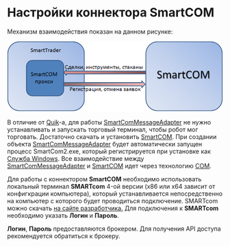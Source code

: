 # Настройки коннектора SmartCOM

Механизм взаимодействия показан на данном рисунке:

![smarttrader](../images/SmartTrader.png)

В отличие от [Quik](Quik.md)\-а, для работы [SmartComMessageAdapter](xref:StockSharp.SmartCom.SmartComMessageAdapter) не нужно устанавливать и запускать торговый терминал, чтобы робот мог торговать. Достаточно скачать и установить [SmartCOM](https://iticapital.ru/software/smartcom). При создании объекта [SmartComMessageAdapter](xref:StockSharp.SmartCom.SmartComMessageAdapter) будет автоматически запущен процесс SmartCom2.exe, который регистрируется при установке как [Служба Windows](https://ru.wikipedia.org/wiki/Службы_Windows). Все взаимодействие между [SmartComMessageAdapter](xref:StockSharp.SmartCom.SmartComMessageAdapter) и [SmartCOM](https://iticapital.ru/software/smartcom) идет через технологию [COM](https://ru.wikipedia.org/wiki/Component_Object_Model). 

Для работы с коннектором **SmartCOM** необходимо использовать локальный терминал **SMARTcom** 4\-ой версии (x86 или x64 зависит от конфигкрации компьютера), который устанавливается непосредственно на компьютер с которого будет проводиться подключение. SMARTcom можно скачать [на сайте разработчика.](https://iticapital.ru/software/hft-algo-software/smartcom/) Для подключения к **SMARTcom** необходимо указать **Логин** и **Пароль**. 

**Логин**, **Пароль** предоставляются брокером. Для получения API доступа рекомендуется обратиться к брокеру. 
